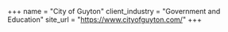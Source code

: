 +++
name = "City of Guyton"
client_industry = "Government and Education"
site_url = "https://www.cityofguyton.com/"
+++